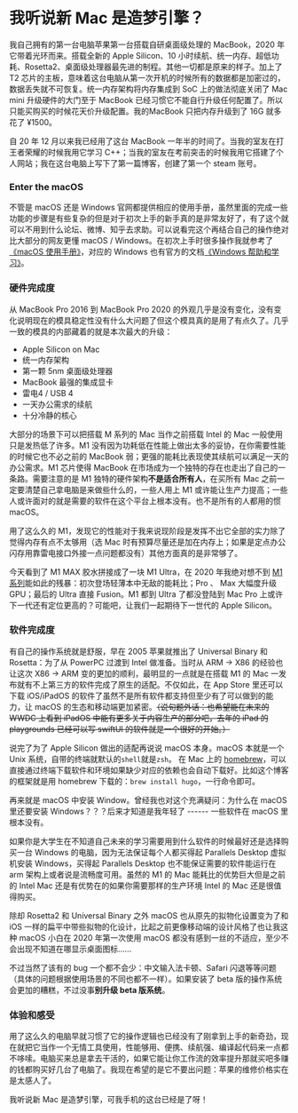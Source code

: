 # 我听说新 Mac 是造梦引擎？


我自己拥有的第一台电脑苹果第一台搭载自研桌面级处理的 MacBook，2020 年它带着光环而来。搭载全新的 Apple Silicon、10 小时续航、统一内存、超低功耗、Rosetta2、桌面级处理器最先进的制程。其他一切都是原来的样子。加上了 T2 芯片的主板，意味着这台电脑从第一次开机的时候所有的数据都是加密过的，数据丢失就不可恢复。统一内存架构将内存集成到 SoC 上的做法彻底关闭了 Mac mini 升级硬件的大门至于 MacBook 已经习惯它不能自行升级任何配置了。所以只能买购买的时候花天价升级配置。我的MacBook 只把内存升级到了 16G 就多花了 ¥1500。

自 20 年 12 月以来我已经用了这台 MacBook 一年半的时间了。当我的室友在打王者荣耀的时候我用它学习 C++；当我的室友在考前突击的时候我用它搭建了个人网站；我在这台电脑上写下了第一篇博客，创建了第一个 steam 账号。

### Enter the macOS

不管是 macOS 还是 Windows 官网都提供相应的使用手册，虽然里面的完成一些功能的步骤是有些复杂的但是对于初次上手的新手真的是非常友好了，有了这个就可以不用到什么论坛、微博、知乎去求助。可以说看完这个再结合自己的操作绝对比大部分的网友更懂 macOS / Windows。在初次上手时很多操作我就参考了[《macOS 使用手册》](https://support.apple.com/zh-cn/guide/mac-help/welcome/mac)，对应的 Windows 也有官方的文档[《Windows 帮助和学习》](https://support.microsoft.com/zh-cn/windows?ui=zh-CN&rs=zh-CN&ad=CN)。

### 硬件完成度

从 MacBook Pro 2016 到 MacBook Pro 2020 的外观几乎是没有变化，没有变化说明现在的模具稳定性没有什么大问题了但这个模具真的是用了有点久了。几乎一致的模具的内部藏着的就是本次最大的升级：

- Apple Silicon on Mac
- 统一内存架构
- 第一颗 5nm 桌面级处理器
- MacBook 最强的集成显卡
- 雷电4 / USB 4
- 一天办公需求的续航
- 十分冷静的核心

大部分的场景下可以把搭载 M 系列的 Mac 当作之前搭载 Intel 的 Mac 一般使用只是发热低了许多。M1 没有因为功耗低在性能上做出太多的妥协，在你需要性能的时候它也不必之前的 MacBook 弱；更强的能耗比表现使其续航可以满足一天的办公需求。M1 芯片使得 MacBook 在市场成为一个独特的存在也走出了自己的一条路。需要注意的是 M1 独特的硬件架构**不是适合所有人**，在买所有 Mac 之前一定要清楚自己拿电脑是来做些什么的，一些人用上 M1 或许能让生产力提高；一些人或许面对的就是需要的软件在这个平台上根本没有。也不是所有的人都用的惯 macOS。

用了这么久的 M1，发现它的性能对于我来说现阶段是发挥不出它全部的实力除了觉得内存有点不太够用（选 Mac 时有预算尽量还是加在内存上；如果是定点办公闪存用靠雷电接口外接一点问题都没有）其他方面真的是非常够了。

今天看到了 M1 MAX 胶水拼接成了一块 M1 Ultra，在 2020 年我绝对想不到 [M1 系列](https://www.apple.com.cn/mac-studio/)能如此的残暴：初次登场轻薄本中无敌的能耗比；Pro 、 Max 大幅度升级 GPU；最后的 Ultra 直接 Fusion。M1 都到 Ultra 了都没登陆到 Mac Pro 上或许下一代还有定位更高的？可能吧，让我们一起期待下一世代的 Apple Silicon。

### 软件完成度

有自己的操作系统就是舒服，早在 2005 苹果就推出了 Universal Binary 和 Rosetta：为了从 PowerPC 过渡到 Intel 做准备。当时从 ARM -> X86 的经验也让这次 X86 -> ARM 变的更加的顺利，最明显的一点就是在搭载 M1 的 Mac 一发布就有不上第三方的软件完成了原生的适配。不仅如此，在 App Store 里还可以下载 iOS/iPadOS 的软件了虽然不是所有软件都支持但至少有了可以做到的能力，让 macOS 的生态和移动端更加紧密。~~（说句题外话：也希望能在未来的 WWDC 上看到 iPadOS 中能有更多关于内容生产的部分吧，去年的 iPad 的 playgrounds 已经可以写 swiftUI 的软件就是一个很好的开始。）~~

说完了为了 Apple Silicon 做出的适配再说说 macOS 本身。macOS 本就是一个 Unix 系统，自带的终端就默认的`shell`就是`zsh`。 在 Mac 上的 [homebrew](https://brew.sh)，可以直接通过终端下载软件和环境如果缺少对应的依赖也会自动下载好。比如这个博客的框架就是用 homebrew 下载的：`brew install hugo`，一行命令即可。

再来就是 macOS 中安装 Window。曾经我也对这个充满疑问：为什么在 macOS 里还要安装 Windows？？？后来才知道是我年轻了 ------ 一些软件在 macOS 里根本没有。

如果你是大学生在不知道自己未来的学习需要用到什么软件的时候最好还是选择购买一台 Windows 的电脑，因为无法保证每个人都买得起 Parallels Desktop 虚拟机安装 Windows，买得起 Parallels Desktop 也不能保证需要的软件能运行在 arm 架构上或者说是流畅度可用。虽然的 M1 的 Mac 能耗比的优势巨大但是之前的 Intel Mac 还是有优势在的如果你需要那样的生产环境 Intel 的 Mac 还是很值得购买。

除却 Rosetta2 和 Universal Binary 之外 macOS 也从原先的拟物化设置变为了和 iOS 一样的扁平中带些拟物的化设计，比起之前更像移动端的设计风格了也让我这种 macOS 小白在 2020 年第一次使用  macOS 都没有感到一丝的不适应，至少不会出现不知道在哪显示桌面图标......

不过当然了该有的 bug 一个都不会少：中文输入法卡顿、Safari 闪退等等问题（具体的问题根据使用场景的不同也都不一样）。如果安装了 beta 版的操作系统会更加的糟糕，不过没事**别升级 beta 版系统**。

### 体验和感受

用了这么久的电脑早就习惯了它的操作逻辑也已经没有了刚拿到上手的新奇劲，现在就把它当作一个无情工具使用，性能够用、便携、续航强、编译起代码来一点都不哆嗦。电脑买来总是拿去干活的，如果它能让你工作流的效率提升那就买吧多赚的钱都购买好几台了电脑了。我现在希望的是它不要出问题：苹果的维修价格实在是太感人了。

我听说新 Mac 是造梦引擎，可我手机的这台已经是了呀！

